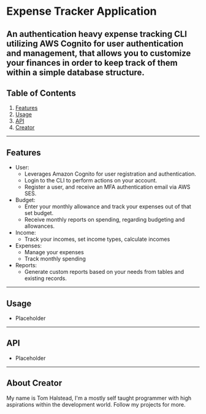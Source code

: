 # Expense Tracker Application

An authentication heavy expense tracking CLI utilizing AWS Cognito for user authentication and management, that allows you to customize your finances in order to keep track of them within a simple database structure.
---

## Table of Contents 
1. [Features](#features)
2. [Usage](#usage)
3. [API](#API)
4. [Creator](#about-creator)

---

## Features
- User:
    - Leverages Amazon Cognito for user registration and authentication. 
    - Login to the CLI to perform actions on your account.
    - Register a user, and receive an MFA authentication email via AWS SES.
- Budget: 
    - Enter your monthly allowance and track your expenses out of that set budget.
    - Receive monthly reports on spending, regarding budgeting and allowances.
- Income:
    - Track your incomes, set income types, calculate incomes
- Expenses:
    - Manage your expenses
    - Track monthly spending
- Reports:
    - Generate custom reports based on your needs from tables and existing records.
    
---

## Usage
- Placeholder



---

## API
- Placeholder
---


## About Creator

My name is Tom Halstead, I'm a mostly self taught programmer with high aspirations within the development world. Follow my projects for more.